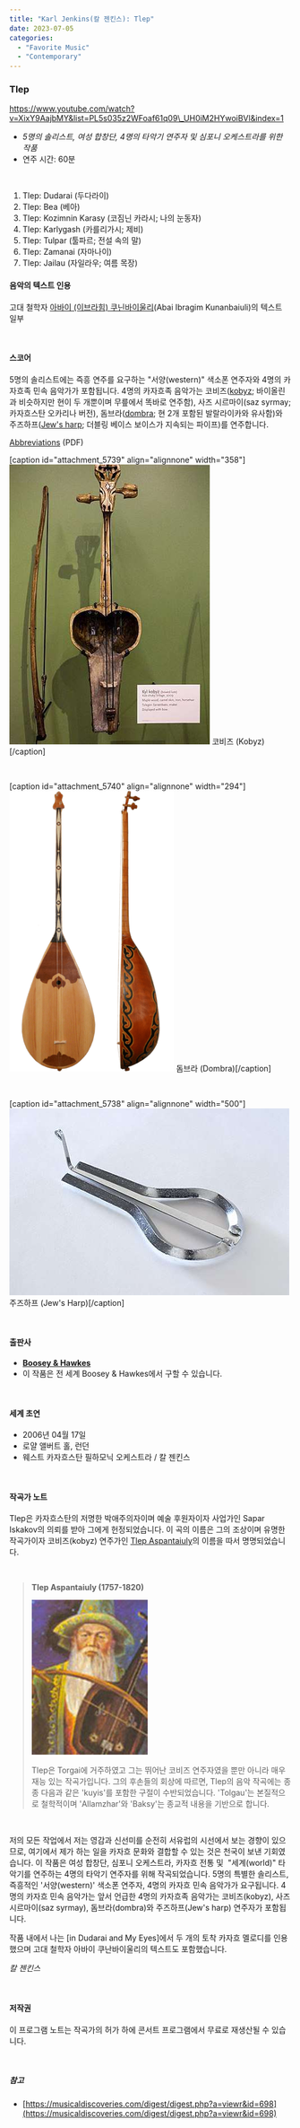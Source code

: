 ```yaml
---
title: "Karl Jenkins(칼 젠킨스): Tlep"
date: 2023-07-05
categories: 
  - "Favorite Music"
  - "Contemporary"
---
```


### **Tlep**

https://www.youtube.com/watch?v=XixY9AajbMY&list=PL5s035z2WFoaf61q09\_UH0iM2HYwoiBVl&index=1

- _5명의 솔리스트, 여성 합창단, 4명의 타악기 연주자 및 심포니 오케스트라를 위한 작품_
- 연주 시간: 60분

 

1. Tlep: Dudarai (두다라이)
2. Tlep: Bea (베아)
3. Tlep: Kozimnin Karasy (코짐닌 카라시; 나의 눈동자)
4. Tlep: Karlygash (카를리가시; 제비)
5. Tlep: Tulpar (툴파르; 전설 속의 말)
6. Tlep: Zamanai (자마나이)
7. Tlep: Jailau (자일라우; 여름 목장)

#### **음악의 텍스트 인용**

고대 철학자 [아바이 (이브라힘) 쿠닌바이울리](https://ko.wikipedia.org/wiki/%EC%95%84%EB%B0%94%EC%9D%B4_%EC%BF%A0%EB%82%9C%EB%B0%94%EC%9D%B4%EC%9A%B8%EB%A6%AC)(Abai Ibragim Kunanbaiuli)의 텍스트 일부

 

#### **스코어**

5명의 솔리스트에는 즉흥 연주를 요구하는 "서양(western)" 색소폰 연주자와 4명의 카자흐족 민속 음악가가 포함됩니다. 4명의 카자흐족 음악가는 코비즈([kobyz](https://en.wikipedia.org/wiki/Kobyz); 바이올린과 비슷하지만 현이 두 개뿐이며 무릎에서 똑바로 연주함), 사즈 시르마이(saz syrmay; 카자흐스탄 오카리나 버전), 돔브라([dombra](https://en.wikipedia.org/wiki/Dombra); 현 2개 포함된 발랄라이카와 유사함)와 주즈하프([Jew's harp](https://en.wikipedia.org/wiki/Jew%27s_harp); 더블링 베이스 보이스가 지속되는 파이프)를 연주합니다.

[Abbreviations](https://www.boosey.com/downloads/BH_StandardAbbreviations_New.pdf) (PDF)

\[caption id="attachment\_5739" align="alignnone" width="358"\] ![](/assets/img/wp-content/uploads/2023/07/Musical_instruments_on_display_at_the_MIM_14351816715.jpg) 코비즈 (Kobyz)\[/caption\]

 

\[caption id="attachment\_5740" align="alignnone" width="294"\] ![](/assets/img/wp-content/uploads/2023/07/294px-Kazakh_Dombra2.png) 돔브라 (Dombra)\[/caption\]

 

\[caption id="attachment\_5738" align="alignnone" width="500"\] ![](/assets/img/wp-content/uploads/2023/07/500px-Jews_harp.jpg) 주즈하프 (Jew's Harp)\[/caption\]

 

#### **출판사**

- [**Boosey & Hawkes**](https://www.boosey.com/cr/music/Karl-Jenkins-Tlep/49354)
- 이 작품은 전 세계 Boosey & Hawkes에서 구할 수 있습니다.

 

#### **세계 초연**

- 2006년 04월 17일
- 로얄 앨버트 홀, 런던
- 웨스트 카자흐스탄 필하모닉 오케스트라 / 칼 젠킨스

 

#### **작곡가 노트**

Tlep은 카자흐스탄의 저명한 박애주의자이며 예술 후원자이자 사업가인 Sapar Iskakov의 의뢰를 받아 그에게 헌정되었습니다. 이 곡의 이름은 그의 조상이며 유명한 작곡가이자 코비즈(kobyz) 연주가인 [Tlep Aspantaiuly](https://www.facebook.com/tlepcompetition/photos/tlep-aspantaiuly-1757-1820-according-to-legend-the-first-person-who-inherited-ko/990708160984542/)의 이름을 따서 명명되었습니다.

 

> **Tlep Aspantaiuly (1757-1820)**
> 
>  ![](/assets/img/wp-content/uploads/2023/07/13179288_990708160984542_5521026096320190133_n.jpg)
> 
> Tlep은 Torgai에 거주하였고 그는 뛰어난 코비즈 연주자였을 뿐만 아니라 매우 재능 있는 작곡가입니다. 그의 후손들의 회상에 따르면, Tlep의 음악 작곡에는 종종 다음과 같은 'kuyis'를 포함한 구절이 수반되었습니다. 'Tolgau'는 본질적으로 철학적이며 'Allamzhar'와 'Baksy'는 종교적 내용을 기반으로 합니다.

 

저의 모든 작업에서 저는 영감과 신선미를 순전히 서유럽의 시선에서 보는 경향이 있으므로, 여기에서 제가 하는 일을 카자흐 문화와 결합할 수 있는 것은 천국이 보낸 기회였습니다. 이 작품은 여성 합창단, 심포니 오케스트라, 카자흐 전통 및  "세계(world)" 타악기를 연주하는 4명의 타악기 연주자를 위해 작곡되었습니다. 5명의 특별한 솔리스트, 즉흥적인 '서양(western)' 색소폰 연주자, 4명의 카자흐 민속 음악가가 요구됩니다. 4명의 카자흐 민속 음악가는 앞서 언급한 4명의 카자흐족 음악가는 코비즈(kobyz), 사즈 시르마이(saz syrmay), 돔브라(dombra)와 주즈하프(Jew's harp) 연주자가 포함됩니다.

작품 내에서 나는 \[in Dudarai and My Eyes\]에서 두 개의 토착 카자흐 멜로디를 인용했으며 고대 철학자 아바이 쿠난바이울리의 텍스트도 포함했습니다.

_칼 젠킨스_

 

#### **저작권**

이 프로그램 노트는 작곡가의 허가 하에 콘서트 프로그램에서 무료로 재생산될 수 있습니다.

 

##### **참고**

- [https://musicaldiscoveries.com/digest/digest.php?a=viewr&id=698](https://musicaldiscoveries.com/digest/digest.php?a=viewr&id=698)
